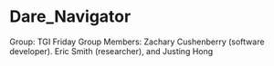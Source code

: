# Dare_Navigator
Group: TGI Friday
  Group Members: Zachary Cushenberry (software developer).
  Eric Smith (researcher), and Justing Hong
